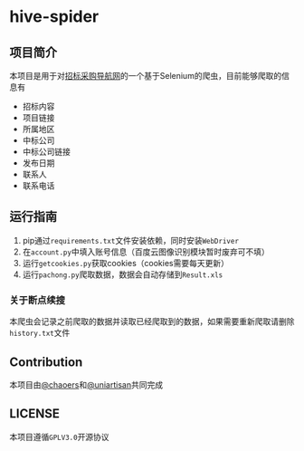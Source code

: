 # hive-spider

## 项目简介

本项目是用于对[招标采购导航网](https://www.okcis.cn/)的一个基于Selenium的爬虫，目前能够爬取的信息有

- 招标内容
- 项目链接
- 所属地区
- 中标公司
- 中标公司链接
- 发布日期
- 联系人
- 联系电话

## 运行指南

1. pip通过`requirements.txt`文件安装依赖，同时安装`WebDriver`
2. 在`account.py`中填入账号信息（百度云图像识别模块暂时废弃可不填）
3. 运行`getcookies.py`获取cookies（cookies需要每天更新）
4. 运行`pachong.py`爬取数据，数据会自动存储到`Result.xls`

### 关于断点续搜

本爬虫会记录之前爬取的数据并读取已经爬取到的数据，如果需要重新爬取请删除`history.txt`文件

## Contribution

本项目由[@chaoers](https://github.com/chaoers)和[@uniartisan](https://github.com/uniartisan)共同完成

## LICENSE

本项目遵循`GPLV3.0`开源协议
